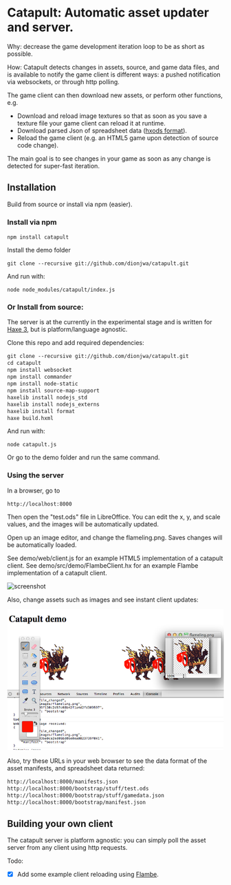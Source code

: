 [haxe]:http://http://haxe.org
[haxe3]:http://haxe.org/manual/haxe3
[flambe]:http://lib.haxe.org/p/flambe
[wafl]:https://github.com/aduros/flambe/wiki/Wafl
[nodejs]:http://nodejs.org/
[hxods]:https://github.com/ncannasse/hxods

# Catapult: Automatic asset updater and server.

Why: decrease the game development iteration loop to be as short as possible.

How: Catapult detects changes in assets, source, and game data files, and is available to notify the game client is different ways: a pushed notification via websockets, or through http polling.

The game client can then download new assets, or perform other functions, e.g.

- Download and reload image textures so that as soon as you save a texture file your game client can reload it at runtime.
- Download parsed Json of spreadsheet data ([hxods format][hxods]).
- Reload the game client (e.g. an HTML5 game upon detection of source code change).

The main goal is to see changes in your game as soon as any change is detected for super-fast iteration.

## Installation

Build from source or install via npm (easier).

### Install via npm

	npm install catapult

Install the demo folder

	git clone --recursive git://github.com/dionjwa/catapult.git
	
And run with: 

	node node_modules/catapult/index.js

### Or Install from source:

The server is at the currently in the experimental stage and is written for [Haxe 3][haxe3], but is platform/language agnostic.  

Clone this repo and add required dependencies:

	git clone --recursive git://github.com/dionjwa/catapult.git
	cd catapult
	npm install websocket
	npm install commander
	npm install node-static
	npm install source-map-support
	haxelib install nodejs_std
	haxelib install nodejs_externs
	haxelib install format
	haxe build.hxml
	
And run with: 

	node catapult.js
	
Or go to the demo folder and run the same command.
	
### Using the server

In a browser, go to 

	http://localhost:8000
	
Then open the "test.ods" file in LibreOffice.  You can edit the x, y, and scale values, and the images will be automatically updated.

Open up an image editor, and change the flameling.png.  Saves changes will be automatically loaded.


See demo/web/client.js for an example HTML5 implementation of a catapult client.
See demo/src/demo/FlambeClient.hx for an example Flambe implementation of a catapult client.

![screenshot](demo/catapult_demo.png)


Also, change assets such as images and see instant client updates:

![screenshot](demo/catapult_demo2.png)
	


Also, try these URLs in your web browser to see the data format of the asset manifests, and spreadsheet data returned:

	http://localhost:8000/manifests.json
	http://localhost:8000/bootstrap/stuff/test.ods
	http://localhost:8000/bootstrap/stuff/gamedata.json
	http://localhost:8000/bootstrap/manifest.json
	
## Building your own client 

The catapult server is platform agnostic: you can simply poll the asset server from any client using http requests. 

Todo:

- [x] Add some example client reloading using [Flambe][flambe].
	



